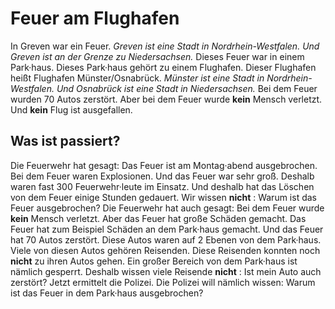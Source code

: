 # Feuer am Flughafen

In Greven war ein Feuer.  *Greven ist eine Stadt in Nordrhein-Westfalen.*   *Und Greven ist an der Grenze zu Niedersachsen.*  Dieses Feuer war in einem Park·haus. Dieses Park·haus gehört zu einem Flughafen. Dieser Flughafen heißt Flughafen Münster/Osnabrück.  *Münster ist eine Stadt in Nordrhein-Westfalen.*   *Und Osnabrück ist eine Stadt in Niedersachsen.*  Bei dem Feuer wurden 70 Autos zerstört. Aber bei dem Feuer wurde **kein** Mensch verletzt. Und **kein** Flug ist ausgefallen. 

## Was ist passiert?
Die Feuerwehr hat gesagt: Das Feuer ist am Montag·abend ausgebrochen. Bei dem Feuer waren Explosionen. Und das Feuer war sehr groß. Deshalb waren fast 300 Feuerwehr·leute im Einsatz. Und deshalb hat das Löschen von dem Feuer einige Stunden gedauert. Wir wissen **nicht** : Warum ist das Feuer ausgebrochen? Die Feuerwehr hat auch gesagt: Bei dem Feuer wurde **kein** Mensch verletzt. Aber das Feuer hat große Schäden gemacht. Das Feuer hat zum Beispiel Schäden an dem Park·haus gemacht. Und das Feuer hat 70 Autos zerstört. Diese Autos waren auf 2 Ebenen von dem Park·haus. Viele von diesen Autos gehören Reisenden. Diese Reisenden konnten noch **nicht** zu ihren Autos gehen. Ein großer Bereich von dem Park·haus ist nämlich gesperrt. Deshalb wissen viele Reisende **nicht** : Ist mein Auto auch zerstört? 
Jetzt ermittelt die Polizei. Die Polizei will nämlich wissen: Warum ist das Feuer in dem Park·haus ausgebrochen? 
